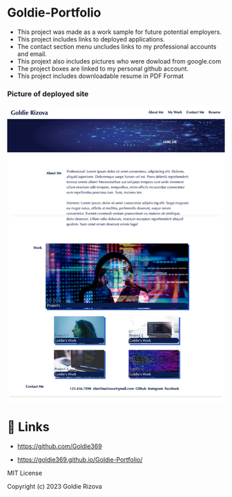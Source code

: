 # Goldie-Portfolio







- This project was made as a work sample for future potential employers.
- This project includes links to deployed applications.
- The contact section menu uncludes links to my professional accounts and email.
- This projext also includes pictures who were dowload from google.com
- The project boxes are linked to my personal github account.
-  This project includes downloadable resume in PDF Format




### Picture of deployed site
<img src="./images/Portfolio screenshot .jpg">

# 🔗 Links

- https://github.com/Goldie369

- https://goldie369.github.io/Goldie-Portfolio/



MIT License

Copyright (c) 2023 Goldie Rizova

